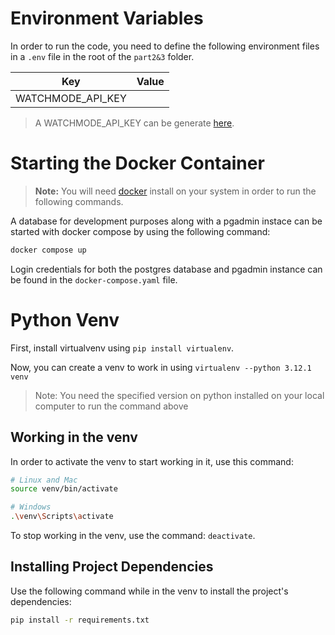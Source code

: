 # Environment Variables

In order to run the code, you need to define the following environment files in a `.env` file in the root of the `part2&3` folder.

| Key               | Value |
| ----------------- | ----- |
| WATCHMODE_API_KEY |       |

> A WATCHMODE_API_KEY can be generate [here](https://api.watchmode.com/).

# Starting the Docker Container

> **Note:** You will need [docker](https://docs.docker.com/engine/install/) install on your system in order to run the following commands.

A database for development purposes along with a pgadmin instace can be started with docker compose by using the following command:
```sh
docker compose up
```

Login credentials for both the postgres database and pgadmin instance can be found in the `docker-compose.yaml` file.

# Python Venv

First, install virtualvenv using `pip install virtualenv`.

Now, you can create a venv to work in using `virtualenv --python 3.12.1 venv`

> Note: You need the specified version on python installed on your local computer to run the command above

## Working in the venv

In order to activate the venv to start working in it, use this command:

```bash
# Linux and Mac
source venv/bin/activate

# Windows
.\venv\Scripts\activate
```

To stop working in the venv, use the command: `deactivate`.

## Installing Project Dependencies

Use the following command while in the venv to install the project's dependencies:

```bash
pip install -r requirements.txt
```
